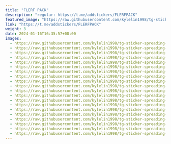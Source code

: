 ```yaml
---
title: "FLERF PACK"
description: "regular: https://t.me/addstickers/FLERFPACK"
featured_image: "https://raw.githubusercontent.com/kylelin1998/tg-sticker-spreading-worldwide-images/main/img/027ff0a3-f287-4038-beb2-a05eedfcd46e.jpg"
link: "https://t.me/addstickers/FLERFPACK"
weight: 3
date: 2024-01-16T16:35:57+08:00
images:
  - https://raw.githubusercontent.com/kylelin1998/tg-sticker-spreading-worldwide-images/main/img/027ff0a3-f287-4038-beb2-a05eedfcd46e.jpg
  - https://raw.githubusercontent.com/kylelin1998/tg-sticker-spreading-worldwide-images/main/img/3cd50484-afa4-420e-9d12-7fc5334fba1c.jpg
  - https://raw.githubusercontent.com/kylelin1998/tg-sticker-spreading-worldwide-images/main/img/a1f34a16-c95d-4e92-9eea-5b5ac7a1e267.jpg
  - https://raw.githubusercontent.com/kylelin1998/tg-sticker-spreading-worldwide-images/main/img/0ac311ba-c90c-4829-81f4-51984202b15b.jpg
  - https://raw.githubusercontent.com/kylelin1998/tg-sticker-spreading-worldwide-images/main/img/14b947d2-ea8a-4806-be74-c7bbf907b610.jpg
  - https://raw.githubusercontent.com/kylelin1998/tg-sticker-spreading-worldwide-images/main/img/c8da14ba-5506-4802-865e-0d7a5dfe13f4.jpg
  - https://raw.githubusercontent.com/kylelin1998/tg-sticker-spreading-worldwide-images/main/img/8cd1a9c0-e50b-42ab-bd46-f156ba66e173.jpg
  - https://raw.githubusercontent.com/kylelin1998/tg-sticker-spreading-worldwide-images/main/img/03b26d39-00e9-4181-ae94-440aadef7819.jpg
  - https://raw.githubusercontent.com/kylelin1998/tg-sticker-spreading-worldwide-images/main/img/a4e74bf4-9d73-485f-8926-3791f51b13a0.jpg
  - https://raw.githubusercontent.com/kylelin1998/tg-sticker-spreading-worldwide-images/main/img/9ef5de46-6ea8-41c3-a1be-6f7d41a4f46c.jpg
  - https://raw.githubusercontent.com/kylelin1998/tg-sticker-spreading-worldwide-images/main/img/ed18a1ca-efea-4724-9f1d-0b27d0e2dc05.jpg
  - https://raw.githubusercontent.com/kylelin1998/tg-sticker-spreading-worldwide-images/main/img/7ead4107-d285-4201-b277-13ff1365194b.jpg
  - https://raw.githubusercontent.com/kylelin1998/tg-sticker-spreading-worldwide-images/main/img/57a21f10-8929-4ce1-b977-99b335f050d1.jpg
  - https://raw.githubusercontent.com/kylelin1998/tg-sticker-spreading-worldwide-images/main/img/f63bddca-b549-42fb-a1d0-bd74ee95cfb5.jpg
  - https://raw.githubusercontent.com/kylelin1998/tg-sticker-spreading-worldwide-images/main/img/45650282-06db-44b8-b6e2-e98a44cc18f5.jpg
  - https://raw.githubusercontent.com/kylelin1998/tg-sticker-spreading-worldwide-images/main/img/831973d2-987d-4326-a719-3b9a9f8e4c09.jpg
  - https://raw.githubusercontent.com/kylelin1998/tg-sticker-spreading-worldwide-images/main/img/9e7fab68-4e4c-43b7-be5a-e80d5916db02.jpg
  - https://raw.githubusercontent.com/kylelin1998/tg-sticker-spreading-worldwide-images/main/img/e85a7639-fc4e-4782-a895-4e878249c280.jpg
  - https://raw.githubusercontent.com/kylelin1998/tg-sticker-spreading-worldwide-images/main/img/17871dcf-1903-469f-b88a-d0301b321d80.jpg
  - https://raw.githubusercontent.com/kylelin1998/tg-sticker-spreading-worldwide-images/main/img/7b3d01da-2fc9-4104-99f5-b22e6586fd4c.jpg
---
```

